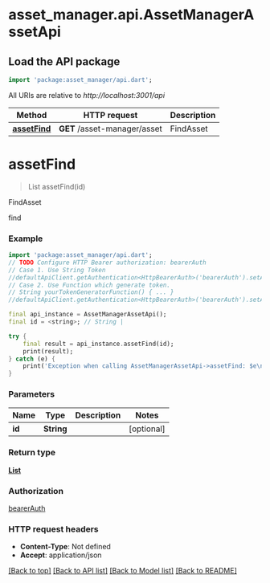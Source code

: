 # asset_manager.api.AssetManagerAssetApi

## Load the API package
```dart
import 'package:asset_manager/api.dart';
```

All URIs are relative to *http://localhost:3001/api*

Method | HTTP request | Description
------------- | ------------- | -------------
[**assetFind**](AssetManagerAssetApi.md#assetfind) | **GET** /asset-manager/asset | FindAsset


# **assetFind**
> List<Asset> assetFind(id)

FindAsset

find

### Example
```dart
import 'package:asset_manager/api.dart';
// TODO Configure HTTP Bearer authorization: bearerAuth
// Case 1. Use String Token
//defaultApiClient.getAuthentication<HttpBearerAuth>('bearerAuth').setAccessToken('YOUR_ACCESS_TOKEN');
// Case 2. Use Function which generate token.
// String yourTokenGeneratorFunction() { ... }
//defaultApiClient.getAuthentication<HttpBearerAuth>('bearerAuth').setAccessToken(yourTokenGeneratorFunction);

final api_instance = AssetManagerAssetApi();
final id = <string>; // String | 

try {
    final result = api_instance.assetFind(id);
    print(result);
} catch (e) {
    print('Exception when calling AssetManagerAssetApi->assetFind: $e\n');
}
```

### Parameters

Name | Type | Description  | Notes
------------- | ------------- | ------------- | -------------
 **id** | **String**|  | [optional] 

### Return type

[**List<Asset>**](Asset.md)

### Authorization

[bearerAuth](../README.md#bearerAuth)

### HTTP request headers

 - **Content-Type**: Not defined
 - **Accept**: application/json

[[Back to top]](#) [[Back to API list]](../README.md#documentation-for-api-endpoints) [[Back to Model list]](../README.md#documentation-for-models) [[Back to README]](../README.md)

